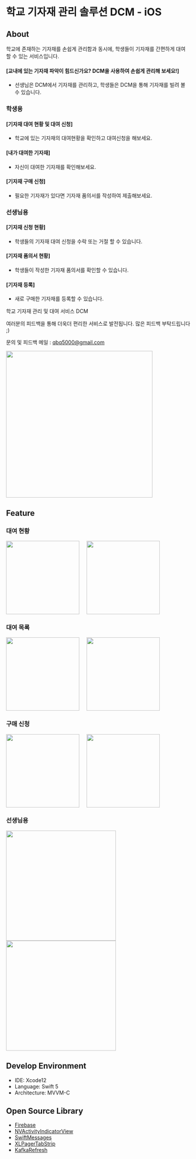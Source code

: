 # 학교 기자재 관리 솔루션 DCM - iOS

## About

학교에 존재하는 기자재를 손쉽게 관리함과 동시에, 학생들이 기자재를 간편하게 대여 할 수 있는 서비스입니다.

#### [교내에 있는 기자재 파악이 힘드신가요? DCM을 사용하여 손쉽게 관리해 보세요!]

- 선생님은 DCM에서 기자재를 관리하고, 학생들은 DCM을 통해 기자재를 빌려 볼 수 있습니다.

### 학생용

#### [기자재 대여 현황 및 대여 신청]

- 학교에 있는 기자재의 대여현황을 확인하고 대여신청을 해보세요.

#### [내가 대여한 기자재]

- 자신이 대여한 기자재를 확인해보세요.

#### [기자재 구매 신청]

- 필요한 기자재가 있다면 기자재 품의서를 작성하여 제출해보세요.

### 선생님용

#### [기자재 신청 현황]

- 학생들의 기자재 대여 신청을 수락 또는 거절 할 수 있습니다.

#### [기자재 품의서 현황]

- 학생들이 작성한 기자재 품의서를 확인할 수 있습니다.

#### [기자재 등록]

- 새로 구매한 기자재를 등록할 수 있습니다.

학교 기자재 관리 및 대여 서비스 DCM

여러분의 피드백을 통해 더욱더 편리한 서비스로 발전됩니다. 많은 피드백 부탁드립니다 ;)

문의 및 피드백 메일 : qbq5000@gmail.com

<img src="/README.assets/DCM.png" width="400"/>

## Feature

### 대여 현황
<div>
  <img src="/README.assets/1.png" width="200" style="float: left; margin-right: 20px;"/>
  <img src="/README.assets/2.png" width="200"/>
</div>

### 대여 목록
<div>
  <img src="/README.assets/3.png" width="200" style="float: left; margin-right: 20px;"/>
  <img src="/README.assets/4.png" width="200"/>
</div>

### 구매 신청
<div>
  <img src="/README.assets/5.png" width="200" style="float: left; margin-right: 20px;"/>
  <img src="/README.assets/6.png" width="200"/>
</div>

### 선생님용
<div>
  <img src="/README.assets/7.png" width="300" style="float: left; margin-right: 20px;"/>
  <img src="/README.assets/8.png" width="300"/>
</div>

## Develop Environment

- IDE: Xcode12
- Language: Swift 5
- Architecture: MVVM-C

## Open Source Library

- [Firebase](https://github.com/firebase/quickstart-ios)
- [NVActivityIndicatorView](https://github.com/ninjaprox/NVActivityIndicatorView)
- [SwiftMessages](https://github.com/SwiftKickMobile/SwiftMessages)
- [XLPagerTabStrip](https://github.com/xmartlabs/XLPagerTabStrip)
- [KafkaRefresh](https://github.com/HsiaohuiHsiang/KafkaRefresh)

